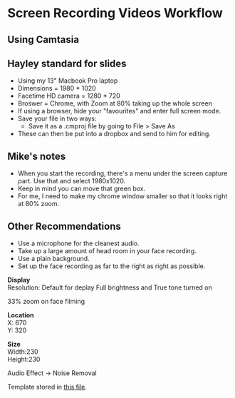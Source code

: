 # Screen Recording Videos Workflow

## Using Camtasia

## Hayley standard for slides 

- Using my 13" Macbook Pro laptop      
- Dimensions = 1980 * 1020      
- Facetime HD camera = 1280 * 720     
- Broswer = Chrome, with Zoom at 80% taking up the whole screen     
- If using a browser, hide your "favourites" and enter full screen mode.
- Save your file in two ways: 
    - Save it as a .cmproj file by going to File > Save As 
- These can then be put into a dropbox and send to him for editing. 

## Mike's notes

- When you start the recording, there's a menu under the screen capture part. Use that and select 1980x1020.
- Keep in mind you can move that green box.
- For me, I need to make my chrome window smaller so that it looks right at 80% zoom.

## Other Recommendations 
- Use a microphone for the cleanest audio.
- Take up a large amount of head room in your face recording.
- Use a plain background.
- Set up the face recording as far to the right as right as possible. 

**Display**   
Resolution: Default for deplay
Full brightness and 
True tone turned on 

33% zoom on face filming     
     
**Location**    
X: 670    
Y: 320        
     
**Size**      
Width:230   
Height:230       
    
     
Audio Effect -> Noise Removal       

Template stored in [this file](screen_rec_temp.camtemplate.zip).
